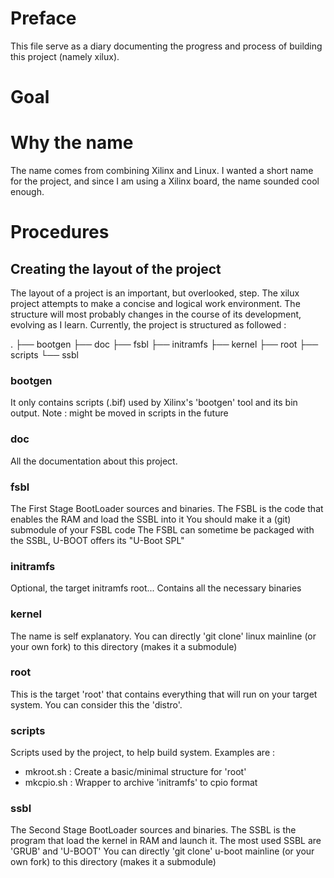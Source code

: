 # Preface
This file serve as a diary documenting the progress and process of building this project (namely xilux).

# Goal


# Why the name
The name comes from combining Xilinx and Linux.
I wanted a short name for the project, and since I am using a Xilinx board, the name sounded cool enough.

# Procedures
## Creating the layout of the project
The layout of a project is an important, but overlooked, step.
The xilux project attempts to make a concise and logical work environment.
The structure will most probably changes in the course of its development, evolving as I learn.
Currently, the project is structured as followed :

.
├── bootgen
├── doc
├── fsbl
├── initramfs
├── kernel
├── root
├── scripts
└── ssbl

### bootgen
It only contains scripts (.bif) used by Xilinx's 'bootgen' tool and its bin output.
Note : might be moved in scripts in the future

### doc
All the documentation about this project.

### fsbl
The First Stage BootLoader sources and binaries.
The FSBL is the code that enables the RAM and load the SSBL into it
You should make it a (git) submodule of your FSBL code
The FSBL can sometime be packaged with the SSBL, U-BOOT offers its "U-Boot SPL"

### initramfs
Optional, the target initramfs root...
Contains all the necessary binaries

### kernel
The name is self explanatory.
You can directly 'git clone' linux mainline (or your own fork) to this directory (makes it a submodule)

### root
This is the target 'root' that contains everything that will run on your target system.
You can consider this the 'distro'.

### scripts
Scripts used by the project, to help build system.
Examples are :
 - mkroot.sh : Create a basic/minimal structure for 'root'
 - mkcpio.sh : Wrapper to archive 'initramfs' to cpio format

### ssbl
The Second Stage BootLoader sources and binaries.
The SSBL is the program that load the kernel in RAM and launch it.
The most used SSBL are 'GRUB' and 'U-BOOT'
You can directly 'git clone' u-boot mainline (or your own fork) to this directory (makes it a submodule)
